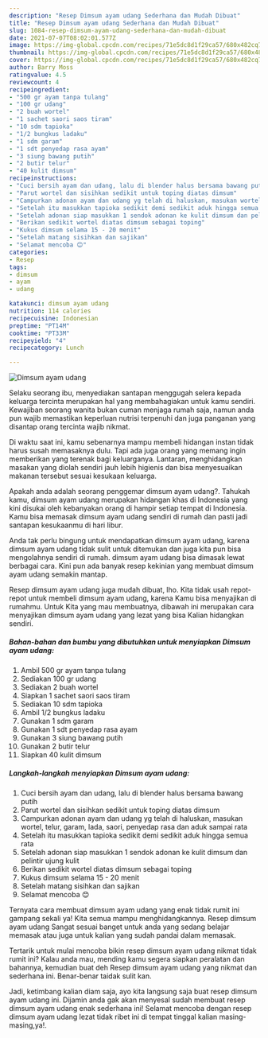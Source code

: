 ```yaml
---
description: "Resep Dimsum ayam udang Sederhana dan Mudah Dibuat"
title: "Resep Dimsum ayam udang Sederhana dan Mudah Dibuat"
slug: 1084-resep-dimsum-ayam-udang-sederhana-dan-mudah-dibuat
date: 2021-07-07T08:02:01.577Z
image: https://img-global.cpcdn.com/recipes/71e5dc8d1f29ca57/680x482cq70/dimsum-ayam-udang-foto-resep-utama.jpg
thumbnail: https://img-global.cpcdn.com/recipes/71e5dc8d1f29ca57/680x482cq70/dimsum-ayam-udang-foto-resep-utama.jpg
cover: https://img-global.cpcdn.com/recipes/71e5dc8d1f29ca57/680x482cq70/dimsum-ayam-udang-foto-resep-utama.jpg
author: Barry Moss
ratingvalue: 4.5
reviewcount: 4
recipeingredient:
- "500 gr ayam tanpa tulang"
- "100 gr udang"
- "2 buah wortel"
- "1 sachet saori saos tiram"
- "10 sdm tapioka"
- "1/2 bungkus ladaku"
- "1 sdm garam"
- "1 sdt penyedap rasa ayam"
- "3 siung bawang putih"
- "2 butir telur"
- "40 kulit dimsum"
recipeinstructions:
- "Cuci bersih ayam dan udang, lalu di blender halus bersama bawang putih"
- "Parut wortel dan sisihkan sedikit untuk toping diatas dimsum"
- "Campurkan adonan ayam dan udang yg telah di haluskan, masukan wortel, telur, garam, lada, saori, penyedap rasa dan aduk sampai rata"
- "Setelah itu masukkan tapioka sedikit demi sedikit aduk hingga semua rata"
- "Setelah adonan siap masukkan 1 sendok adonan ke kulit dimsum dan pelintir ujung kulit"
- "Berikan sedikit wortel diatas dimsum sebagai toping"
- "Kukus dimsum selama 15 - 20 menit"
- "Setelah matang sisihkan dan sajikan"
- "Selamat mencoba 😊"
categories:
- Resep
tags:
- dimsum
- ayam
- udang

katakunci: dimsum ayam udang 
nutrition: 114 calories
recipecuisine: Indonesian
preptime: "PT14M"
cooktime: "PT33M"
recipeyield: "4"
recipecategory: Lunch

---
```



![Dimsum ayam udang](https://img-global.cpcdn.com/recipes/71e5dc8d1f29ca57/680x482cq70/dimsum-ayam-udang-foto-resep-utama.jpg)

Selaku seorang ibu, menyediakan santapan menggugah selera kepada keluarga tercinta merupakan hal yang membahagiakan untuk kamu sendiri. Kewajiban seorang  wanita bukan cuman menjaga rumah saja, namun anda pun wajib memastikan keperluan nutrisi terpenuhi dan juga panganan yang disantap orang tercinta wajib nikmat.

Di waktu  saat ini, kamu sebenarnya mampu membeli hidangan instan tidak harus susah memasaknya dulu. Tapi ada juga orang yang memang ingin memberikan yang terenak bagi keluarganya. Lantaran, menghidangkan masakan yang diolah sendiri jauh lebih higienis dan bisa menyesuaikan makanan tersebut sesuai kesukaan keluarga. 



Apakah anda adalah seorang penggemar dimsum ayam udang?. Tahukah kamu, dimsum ayam udang merupakan hidangan khas di Indonesia yang kini disukai oleh kebanyakan orang di hampir setiap tempat di Indonesia. Kamu bisa memasak dimsum ayam udang sendiri di rumah dan pasti jadi santapan kesukaanmu di hari libur.

Anda tak perlu bingung untuk mendapatkan dimsum ayam udang, karena dimsum ayam udang tidak sulit untuk ditemukan dan juga kita pun bisa mengolahnya sendiri di rumah. dimsum ayam udang bisa dimasak lewat berbagai cara. Kini pun ada banyak resep kekinian yang membuat dimsum ayam udang semakin mantap.

Resep dimsum ayam udang juga mudah dibuat, lho. Kita tidak usah repot-repot untuk membeli dimsum ayam udang, karena Kamu bisa menyajikan di rumahmu. Untuk Kita yang mau membuatnya, dibawah ini merupakan cara menyajikan dimsum ayam udang yang lezat yang bisa Kalian hidangkan sendiri.

<!--inarticleads1-->

##### Bahan-bahan dan bumbu yang dibutuhkan untuk menyiapkan Dimsum ayam udang:

1. Ambil 500 gr ayam tanpa tulang
1. Sediakan 100 gr udang
1. Sediakan 2 buah wortel
1. Siapkan 1 sachet saori saos tiram
1. Sediakan 10 sdm tapioka
1. Ambil 1/2 bungkus ladaku
1. Gunakan 1 sdm garam
1. Gunakan 1 sdt penyedap rasa ayam
1. Gunakan 3 siung bawang putih
1. Gunakan 2 butir telur
1. Siapkan 40 kulit dimsum




<!--inarticleads2-->

##### Langkah-langkah menyiapkan Dimsum ayam udang:

1. Cuci bersih ayam dan udang, lalu di blender halus bersama bawang putih
1. Parut wortel dan sisihkan sedikit untuk toping diatas dimsum
1. Campurkan adonan ayam dan udang yg telah di haluskan, masukan wortel, telur, garam, lada, saori, penyedap rasa dan aduk sampai rata
1. Setelah itu masukkan tapioka sedikit demi sedikit aduk hingga semua rata
1. Setelah adonan siap masukkan 1 sendok adonan ke kulit dimsum dan pelintir ujung kulit
1. Berikan sedikit wortel diatas dimsum sebagai toping
1. Kukus dimsum selama 15 - 20 menit
1. Setelah matang sisihkan dan sajikan
1. Selamat mencoba 😊




Ternyata cara membuat dimsum ayam udang yang enak tidak rumit ini gampang sekali ya! Kita semua mampu menghidangkannya. Resep dimsum ayam udang Sangat sesuai banget untuk anda yang sedang belajar memasak atau juga untuk kalian yang sudah pandai dalam memasak.

Tertarik untuk mulai mencoba bikin resep dimsum ayam udang nikmat tidak rumit ini? Kalau anda mau, mending kamu segera siapkan peralatan dan bahannya, kemudian buat deh Resep dimsum ayam udang yang nikmat dan sederhana ini. Benar-benar taidak sulit kan. 

Jadi, ketimbang kalian diam saja, ayo kita langsung saja buat resep dimsum ayam udang ini. Dijamin anda gak akan menyesal sudah membuat resep dimsum ayam udang enak sederhana ini! Selamat mencoba dengan resep dimsum ayam udang lezat tidak ribet ini di tempat tinggal kalian masing-masing,ya!.

